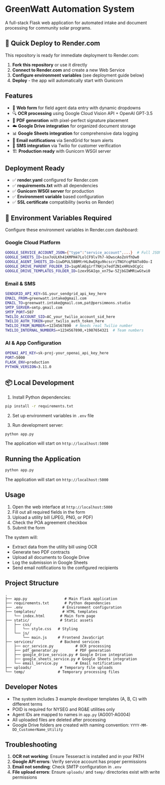 # GreenWatt Automation System

A full-stack Flask web application for automated intake and document processing for community solar programs.

## 🚀 Quick Deploy to Render.com

This repository is ready for immediate deployment to Render.com:

1. **Fork this repository** or use it directly
2. **Connect to Render.com** and create a new Web Service
3. **Configure environment variables** (see deployment guide below)
4. **Deploy** - the app will automatically start with Gunicorn

## Features

- 📝 **Web form** for field agent data entry with dynamic dropdowns
- 🔍 **OCR processing** using Google Cloud Vision API + OpenAI GPT-3.5
- 📄 **PDF generation** with pixel-perfect signature placement
- ☁️ **Google Drive integration** for organized document storage
- 📊 **Google Sheets integration** for comprehensive data logging
- 📧 **Email notifications** via SendGrid for team alerts
- 📱 **SMS integration** via Twilio for customer verification
- 🏗️ **Production ready** with Gunicorn WSGI server

## Deployment Ready

- ✅ **render.yaml** configured for Render.com
- ✅ **requirements.txt** with all dependencies
- ✅ **Gunicorn WSGI server** for production
- ✅ **Environment variable** based configuration
- ✅ **SSL certificate** compatibility (works on Render)

## 🔧 Environment Variables Required

Configure these environment variables in Render.com dashboard:

### **Google Cloud Platform**
```bash
GOOGLE_SERVICE_ACCOUNT_JSON={"type":"service_account",...}  # Full JSON credential
GOOGLE_SHEETS_ID=1sx7oULKh41KMPH47LolCF9lv7h7-kDwscAoZoVfhDw0
GOOGLE_AGENT_SHEETS_ID=1iwDPUL58BMtrHL0wQXgu9kcscriTNGYcqP8ATo8Oo-I
GOOGLE_DRIVE_PARENT_FOLDER_ID=1upNlAEg1rf7NXjx7edfZN1xHRUxOCgCc
GOOGLE_DRIVE_TEMPLATES_FOLDER_ID=1zex9SAIqo_xn75w-5ZjbGIWMRiwGtwi0
```

### **Email & SMS**
```bash
SENDGRID_API_KEY=SG.your_sendgrid_api_key_here
EMAIL_FROM=greenwatt.intake@gmail.com
EMAIL_TO=greenwatt.intake@gmail.com,pat@persimmons.studio
SMTP_SERVER=smtp.gmail.com
SMTP_PORT=587
TWILIO_ACCOUNT_SID=AC_your_twilio_account_sid_here
TWILIO_AUTH_TOKEN=your_twilio_auth_token_here
TWILIO_FROM_NUMBER=+1234567890  # Needs real Twilio number
TWILIO_INTERNAL_NUMBERS=+1234567890,+1987654321  # Team numbers
```

### **AI & App Configuration**
```bash
OPENAI_API_KEY=sk-proj-your_openai_api_key_here
PORT=5000
FLASK_ENV=production
PYTHON_VERSION=3.11.0
```

## 📦 Local Development

1. Install Python dependencies:
```bash
pip install -r requirements.txt
```

2. Set up environment variables in `.env` file

3. Run development server:
```bash
python app.py
```

The application will start on `http://localhost:5000`

## Running the Application

```bash
python app.py
```

The application will start on `http://localhost:5000`

## Usage

1. Open the web interface at `http://localhost:5000`
2. Fill out all required fields in the form
3. Upload a utility bill (JPEG, PNG, or PDF)
4. Check the POA agreement checkbox
5. Submit the form

The system will:
- Extract data from the utility bill using OCR
- Generate two PDF contracts
- Upload all documents to Google Drive
- Log the submission in Google Sheets
- Send email notifications to the configured recipients

## Project Structure

```
.
├── app.py                 # Main Flask application
├── requirements.txt       # Python dependencies
├── .env                  # Environment configuration
├── templates/            # HTML templates
│   └── index.html       # Main form page
├── static/              # Static assets
│   ├── css/
│   │   └── style.css   # Styling
│   └── js/
│       └── main.js     # Frontend JavaScript
├── services/            # Backend services
│   ├── ocr_service.py          # OCR processing
│   ├── pdf_generator.py        # PDF generation
│   ├── google_drive_service.py # Google Drive integration
│   ├── google_sheets_service.py # Google Sheets integration
│   └── email_service.py        # Email notifications
├── uploads/             # Temporary file uploads
└── temp/               # Temporary processing files
```

## Developer Notes

- The system includes 3 example developer templates (A, B, C) with different terms
- POID is required for NYSEG and RG&E utilities only
- Agent IDs are mapped to names in `app.py` (AG001-AG004)
- All uploaded files are deleted after processing
- Google Drive folders are created with naming convention: `YYYY-MM-DD_CustomerName_Utility`

## Troubleshooting

1. **OCR not working**: Ensure Tesseract is installed and in your PATH
2. **Google API errors**: Verify service account has proper permissions
3. **Email not sending**: Check SMTP configuration in `.env`
4. **File upload errors**: Ensure `uploads/` and `temp/` directories exist with write permissions